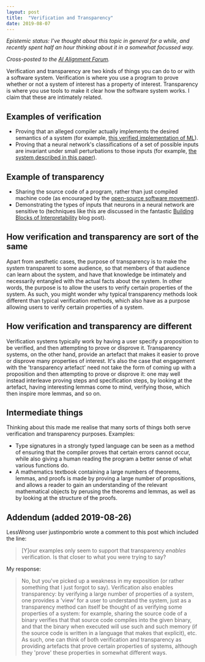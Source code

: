 ```yaml
---
layout: post
title:  "Verification and Transparency"
date: 2019-08-07
---
```


_Epistemic status: I've thought about this topic in general for a while, and recently spent half an hour thinking about it in a somewhat focussed way._

_Cross-posted to the [AI Alignment Forum](https://www.alignmentforum.org/posts/n3YRDJYCnQcDAw29G/verification-and-transparency)._

Verification and transparency are two kinds of things you can do to or with a software system. Verification is where you use a program to prove whether or not a system of interest has a property of interest. Transparency is where you use tools to make it clear how the software system works. I claim that these are intimately related.

## Examples of verification

- Proving that an alleged compiler actually implements the desired semantics of a system (for example, [this verified implementation of ML](https://cakeml.org/)).
- Proving that a neural network's classifications of a set of possible inputs are invariant under small perturbations to those inputs (for example, [the system described in this paper](http://cs229.stanford.edu/proj2018/report/101.pdf)).

## Example of transparency

- Sharing the source code of a program, rather than just compiled machine code (as encouraged by the [open-source software movement](https://en.wikipedia.org/wiki/Open-source-software_movement)).
- Demonstrating the types of inputs that neurons in a neural network are sensitive to (techniques like this are discussed in the fantastic [Building Blocks of Interpretability](https://distill.pub/2018/building-blocks/) blog post).

## How verification and transparency are sort of the same

Apart from aesthetic cases, the purpose of transparency is to make the system transparent to some audience, so that members of that audience can learn about the system, and have that knowledge be intimately and necessarily entangled with the actual facts about the system. In other words, the purpose is to allow the users to verify certain properties of the system. As such, you might wonder why typical transparency methods look different than typical verification methods, which also have as a purpose allowing users to verify certain properties of a system.

## How verification and transparency are different

Verification systems typically work by having a user specify a proposition to be verified, and then attempting to prove or disprove it. Transparency systems, on the other hand, provide an artefact that makes it easier to prove or disprove many properties of interest. It's also the case that engagement with the 'transparency artefact' need not take the form of coming up with a proposition and then attempting to prove or disprove it: one may well instead interleave proving steps and specification steps, by looking at the artefact, having interesting lemmas come to mind, verifying those, which then inspire more lemmas, and so on.

## Intermediate things

Thinking about this made me realise that many sorts of things both serve verification and transparency purposes. Examples:
- Type signatures in a strongly typed language can be seen as a method of ensuring that the compiler proves that certain errors cannot occur, while also giving a human reading the program a better sense of what various functions do.
- A mathematics textbook containing a large numbers of theorems, lemmas, and proofs is made by proving a large number of propositions, and allows a reader to gain an understanding of the relevant mathematical objects by perusing the theorems and lemmas, as well as by looking at the structure of the proofs.

## Addendum (added 2019-08-26)

LessWrong user justinpombrio wrote a comment to this post which included the line:

> [Y]our examples only seem to support that transparency _enables_ verification. Is that closer to what you were trying to say?

My response:

> No, but you've picked up a weakness in my exposition (or rather something that I just forgot to say). Verification also enables transparency: by verifying a large number of properties of a system, one provides a 'view' for a user to understand the system, just as a transparency method can itself be thought of as verifying some properties of a system: for example, sharing the source code of a binary verifies that that source code compiles into the given binary, and that the binary when executed will use such and such memory (if the source code is written in a language that makes that explicit), etc. As such, one can think of both verification and transparency as providing artefacts that prove certain properties of systems, although they 'prove' these properties in somewhat different ways.
